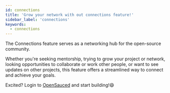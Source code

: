 ```yaml
---
id: connections 
title: 'Grow your network with out connections feature!'
sidebar_label: 'connections'
keywords:
  - connections 
---
```

The Connections feature serves as a networking hub for the open-source community.

<!-- add screenshot or GIF here -->

Whether you're seeking mentorship, trying to grow your project or network, looking opportunities to collaborate or work other people, or want to see updates on other projects, this feature offers a streamlined way to connect and achieve your goals.

Excited? Login to [OpenSauced](https://opensauced.pizza/) and start building!😄
